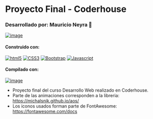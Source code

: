 # Proyecto Final - Coderhouse
### Desarrollado por:  Mauricio Neyra 👋

[![image](https://i.ibb.co/MMNYf0N/smsolutions-index.png)](https://maurineyra.github.io/proyectofinal-coderh/)


#### Construido con: 
[![html5](https://img.shields.io/badge/HTML5-E34F26?style=for-the-badge&logo=html5&logoColor=white)][html5-url]
[![CSS3](https://img.shields.io/badge/CSS3-1572B6?style=for-the-badge&logo=css3&logoColor=white)][css3-url]
[![Bootstrap](https://img.shields.io/badge/Bootstrap-563D7C?style=for-the-badge&logo=bootstrap&logoColor=white)][bootstrap-url]
[![Javascript](https://img.shields.io/badge/JavaScript-323330?style=for-the-badge&logo=javascript&logoColor=F7DF1E)][js-url]

#### Compilado con: 
[![image](https://img.shields.io/badge/Sass-CC6699?style=for-the-badge&logo=sass&logoColor=white)][sass-url]

* Proyecto final del curso Desarrollo Web realizado en Coderhouse.
* Parte de las animaciones corresponden a la libreria: https://michalsnik.github.io/aos/
* Los iconos usados forman parte de FontAwesome: https://fontawesome.com/docs


<!-- MARKDOWN LINKS -->
[html5-url]: https://developer.mozilla.org/en-US/docs/Glossary/HTML5
[css3-url]: https://developer.mozilla.org/en-US/docs/Web/CSS
[bootstrap-url]: https://getbootstrap.com/docs/5.3/getting-started/introduction/
[js-url]: https://developer.mozilla.org/en-US/docs/Web/JavaScript
[sass-url]: https://sass-lang.com/documentation/
